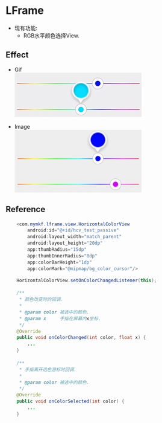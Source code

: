 # LFrame
* 现有功能:<br/>
  * RGB水平颜色选择View.

## Effect
  * Gif<br/>
  ![](https://github.com/mmmmymkf/LFrame/blob/master/screenshot/ColorView.gif)

  * Image<br/>
  ![](https://github.com/mmmmymkf/LFrame/blob/master/screenshot/ColorView.jpg)

## Reference

```Java
    <com.mymkf.lframe.view.HorizontalColorView
        android:id="@+id/hcv_test_passive"
        android:layout_width="match_parent"
        android:layout_height="20dp"
        app:thumbRadius="15dp"
        app:thumbInnerRadius="8dp"
        app:colorBarHeight="1dp"
        app:colorMark="@mipmap/bg_color_cursor"/>
```

```Java
    HorizontalColorView.setOnColorChangedListener(this);

    /**
     * 颜色改变时的回调.
     *
     * @param color 被选中的颜色.
     * @param x     手指在屏幕内x坐标.
     */
    @Override
    public void onColorChanged(int color, float x) {
        ...
    }

    /**
     * 手指离开选色游标时回调.
     *
     * @param color 被选中的颜色.
     */
    @Override
    public void onColorSelected(int color) {
        ...
    }
```
